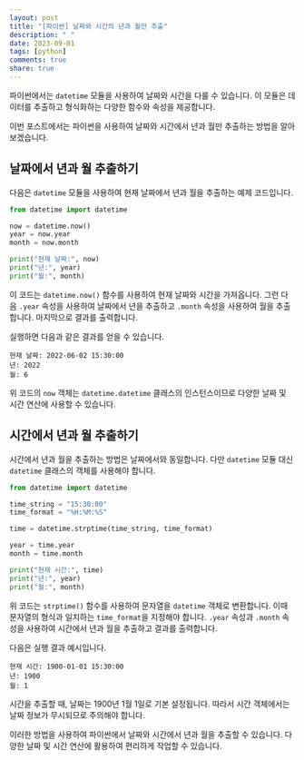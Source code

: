 ```yaml
---
layout: post
title: "[파이썬] 날짜와 시간의 년과 월만 추출"
description: " "
date: 2023-09-01
tags: [python]
comments: true
share: true
---
```


파이썬에서는 `datetime` 모듈을 사용하여 날짜와 시간을 다룰 수 있습니다. 이 모듈은 데이터를 추출하고 형식화하는 다양한 함수와 속성을 제공합니다.

이번 포스트에서는 파이썬을 사용하여 날짜와 시간에서 년과 월만 추출하는 방법을 알아보겠습니다.

## 날짜에서 년과 월 추출하기

다음은 `datetime` 모듈을 사용하여 현재 날짜에서 년과 월을 추출하는 예제 코드입니다.

```python
from datetime import datetime

now = datetime.now()
year = now.year
month = now.month

print("현재 날짜:", now)
print("년:", year)
print("월:", month)
```

이 코드는 `datetime.now()` 함수를 사용하여 현재 날짜와 시간을 가져옵니다. 그런 다음 `.year` 속성을 사용하여 날짜에서 년을 추출하고 `.month` 속성을 사용하여 월을 추출합니다. 마지막으로 결과를 출력합니다.

실행하면 다음과 같은 결과를 얻을 수 있습니다.

```
현재 날짜: 2022-06-02 15:30:00
년: 2022
월: 6
```

위 코드의 `now` 객체는 `datetime.datetime` 클래스의 인스턴스이므로 다양한 날짜 및 시간 연산에 사용할 수 있습니다.

## 시간에서 년과 월 추출하기

시간에서 년과 월을 추출하는 방법은 날짜에서와 동일합니다. 다만 `datetime` 모듈 대신 `datetime` 클래스의 객체를 사용해야 합니다.

```python
from datetime import datetime

time_string = "15:30:00"
time_format = "%H:%M:%S"

time = datetime.strptime(time_string, time_format)

year = time.year
month = time.month

print("현재 시간:", time)
print("년:", year)
print("월:", month)
```

위 코드는 `strptime()` 함수를 사용하여 문자열을 `datetime` 객체로 변환합니다. 이때 문자열의 형식과 일치하는 `time_format`을 지정해야 합니다. `.year` 속성과 `.month` 속성을 사용하여 시간에서 년과 월을 추출하고 결과를 출력합니다.

다음은 실행 결과 예시입니다.

```
현재 시간: 1900-01-01 15:30:00
년: 1900
월: 1
```

시간을 추출할 때, 날짜는 1900년 1월 1일로 기본 설정됩니다. 따라서 시간 객체에서는 날짜 정보가 무시되므로 주의해야 합니다.

이러한 방법을 사용하여 파이썬에서 날짜와 시간에서 년과 월을 추출할 수 있습니다. 다양한 날짜 및 시간 연산에 활용하여 편리하게 작업할 수 있습니다.